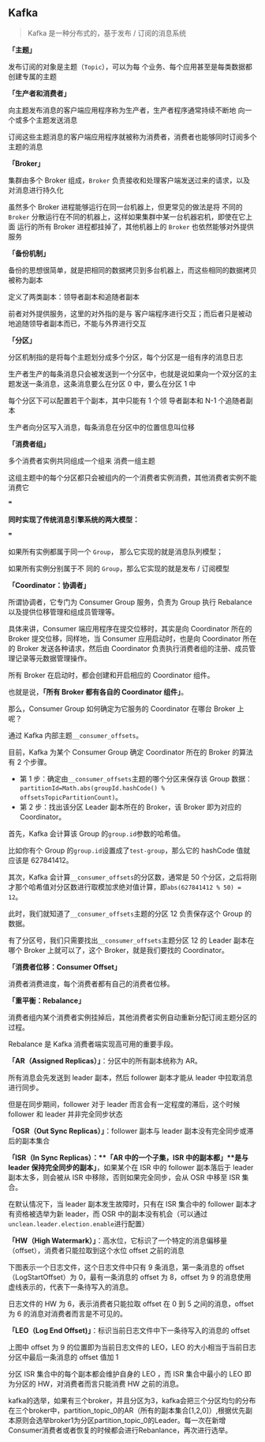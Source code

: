 ## Kafka
> Kafka 是一种分布式的，基于发布 / 订阅的消息系统

**「主题」**

发布订阅的对象是主题（`Topic`），可以为每 个业务、每个应用甚至是每类数据都创建专属的主题

**「生产者和消费者」**

向主题发布消息的客户端应用程序称为生产者，生产者程序通常持续不断地 向一个或多个主题发送消息

订阅这些主题消息的客户端应用程序就被称为消费者，消费者也能够同时订阅多个主题的消息

**「Broker」**

集群由多个 Broker 组成，`Broker` 负责接收和处理客户端发送过来的请求，以及对消息进行持久化

虽然多个 Broker 进程能够运行在同一台机器上，但更常见的做法是将 不同的 `Broker` 分散运行在不同的机器上，这样如果集群中某一台机器宕机，即使在它上面 运行的所有 Broker 进程都挂掉了，其他机器上的 `Broker` 也依然能够对外提供服务

**「备份机制」**

备份的思想很简单，就是把相同的数据拷贝到多台机器上，而这些相同的数据拷贝被称为副本

定义了两类副本：领导者副本和追随者副本

前者对外提供服务，这里的对外指的是与 客户端程序进行交互；而后者只是被动地追随领导者副本而已，不能与外界进行交互

**「分区」**

分区机制指的是将每个主题划分成多个分区，每个分区是一组有序的消息日志

生产者生产的每条消息只会被发送到一个分区中，也就是说如果向一个双分区的主题发送一条消息，这条消息要么在分区 0 中，要么在分区 1 中

每个分区下可以配置若干个副本，其中只能有 1 个领 导者副本和 N-1 个追随者副本

生产者向分区写入消息，每条消息在分区中的位置信息叫位移

**「消费者组」**

多个消费者实例共同组成一个组来 消费一组主题

这组主题中的每个分区都只会被组内的一个消费者实例消费，其他消费者实例不能消费它

❝

**同时实现了传统消息引擎系统的两大模型：**

❞

如果所有实例都属于同一个 `Group`， 那么它实现的就是消息队列模型；

如果所有实例分别属于不 同的 `Group`，那么它实现的就是发布 / 订阅模型

**「Coordinator：协调者」**

所谓协调者，它专门为 Consumer Group 服务，负责为 Group 执行 Rebalance 以及提供位移管理和组成员管理等。

具体来讲，Consumer 端应用程序在提交位移时，其实是向 Coordinator 所在的 Broker 提交位移，同样地，当 Consumer 应用启动时，也是向 Coordinator 所在的 Broker 发送各种请求，然后由 Coordinator 负责执行消费者组的注册、成员管理记录等元数据管理操作。

所有 Broker 在启动时，都会创建和开启相应的 Coordinator 组件。

也就是说，**「所有 Broker 都有各自的 Coordinator 组件」**。

那么，Consumer Group 如何确定为它服务的 Coordinator 在哪台 Broker 上呢？

通过 Kafka 内部主题`__consumer_offsets`。

目前，Kafka 为某个 Consumer Group 确定 Coordinator 所在的 Broker 的算法有 2 个步骤。

- 第 1 步：确定由`__consumer_offsets`主题的哪个分区来保存该 Group 数据：`partitionId=Math.abs(groupId.hashCode() % offsetsTopicPartitionCount)`。
- 第 2 步：找出该分区 Leader 副本所在的 Broker，该 Broker 即为对应的 Coordinator。

首先，Kafka 会计算该 Group 的`group.id`参数的哈希值。

比如你有个 Group 的`group.id`设置成了`test-group`，那么它的 hashCode 值就应该是 627841412。

其次，Kafka 会计算`__consumer_offsets`的分区数，通常是 50 个分区，之后将刚才那个哈希值对分区数进行取模加求绝对值计算，即`abs(627841412 % 50) = 12`。

此时，我们就知道了`__consumer_offsets`主题的分区 12 负责保存这个 Group 的数据。

有了分区号，我们只需要找出`__consumer_offsets`主题分区 12 的 Leader 副本在哪个 Broker 上就可以了，这个 Broker，就是我们要找的 Coordinator。

**「消费者位移：Consumer Offset」**

消费者消费进度，每个消费者都有自己的消费者位移。

**「重平衡：Rebalance」**

消费者组内某个消费者实例挂掉后，其他消费者实例自动重新分配订阅主题分区的过程。

Rebalance 是 Kafka 消费者端实现高可用的重要手段。

**「AR（Assigned Replicas）」**：分区中的所有副本统称为 AR。

所有消息会先发送到 leader 副本，然后 follower 副本才能从 leader 中拉取消息进行同步。

但是在同步期间，follower 对于 leader 而言会有一定程度的滞后，这个时候 follower 和 leader 并非完全同步状态

**「OSR（Out Sync Replicas）」**：follower 副本与 leader 副本没有完全同步或滞后的副本集合

**「ISR（In Sync Replicas）：\**「AR 中的一个子集，ISR 中的副本都」\**是与 leader 保持完全同步的副本」**，如果某个在 ISR 中的 follower 副本落后于 leader 副本太多，则会被从 ISR 中移除，否则如果完全同步，会从 OSR 中移至 ISR 集合。

在默认情况下，当 leader 副本发生故障时，只有在 ISR 集合中的 follower 副本才有资格被选举为新 leader，而 OSR 中的副本没有机会（可以通过`unclean.leader.election.enable`进行配置）

**「HW（High Watermark）」**：高水位，它标识了一个特定的消息偏移量（offset），消费者只能拉取到这个水位 offset 之前的消息

下图表示一个日志文件，这个日志文件中只有 9 条消息，第一条消息的 offset（LogStartOffset）为 0，最有一条消息的 offset 为 8，offset 为 9 的消息使用虚线表示的，代表下一条待写入的消息。

日志文件的 HW 为 6，表示消费者只能拉取 offset 在 0 到 5 之间的消息，offset 为 6 的消息对消费者而言是不可见的。

**「LEO（Log End Offset)」**：标识当前日志文件中下一条待写入的消息的 offset

上图中 offset 为 9 的位置即为当前日志文件的 LEO，LEO 的大小相当于当前日志分区中最后一条消息的 offset 值加 1

分区 ISR 集合中的每个副本都会维护自身的 LEO ，而 ISR 集合中最小的 LEO 即为分区的 HW，对消费者而言只能消费 HW 之前的消息。


kafka的选举，如果有三个broker，并且分区为3，kafka会把三个分区均匀的分布在三个broker中，partition_topic_0的AR（所有的副本集合[1,2,0]）,根据优先副本原则会选举broker1为分区partition_topic_0的Leader。每一次在新增Consumer消费者或者恢复的时候都会进行Rebanlance，再次进行选举。

